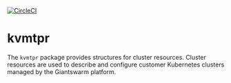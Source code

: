 [![CircleCI](https://dl.circleci.com/status-badge/img/gh/giantswarm/kvmtpr/tree/master.svg?style=svg)](https://dl.circleci.com/status-badge/redirect/gh/giantswarm/kvmtpr/tree/master)

# kvmtpr
The `kvmtpr` package provides structures for cluster resources. Cluster
resources are used to describe and configure customer Kubernetes clusters
managed by the Giantswarm platform.

